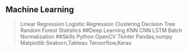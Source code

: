 ## Machine Learning
>Linear Regression
>Logistic Regression
>Clustering
>Decision Tree
>Random Forest
>Statistics
##Deep Learning
>KNN
>CNN
>LSTM
>Batch Normalization
##Skills
>Python
>OpenCV
>Tkinter
>Pandas,numpy
>Matplotlib
>Seaborn,Tableau
>Tensorflow,Keras
